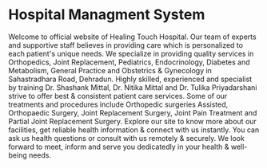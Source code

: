 # Hospital Managment System
Welcome to official website of Healing Touch Hospital. Our team of experts and supportive staff believes in providing care which is personalized to each patient's unique needs. We specialize in providing quality services in Orthopedics, Joint Replacement, Pediatrics, Endocrinology, Diabetes and Metabolism, General Practice and Obstetrics &amp; Gynecology in Sahastradhara Road, Dehradun. Highly skilled, experienced and specialist by training Dr. Shashank Mittal, Dr. Nitika Mittal and Dr. Tulika Priyadarshani strive to offer best &amp; consistent patient care services. Some of our treatments and procedures include Orthopedic surgeries Assisted, Orthopaedic Surgery, Joint Replacement Surgery, Joint Pain Treatment and Partial Joint Replacement Surgery. Explore our site to know more about our facilities, get reliable health information &amp; connect with us instantly. You can ask us health questions or consult with us remotely &amp; securely. We look forward to meet, inform and serve you dedicatedly in your health &amp; well-being needs.
